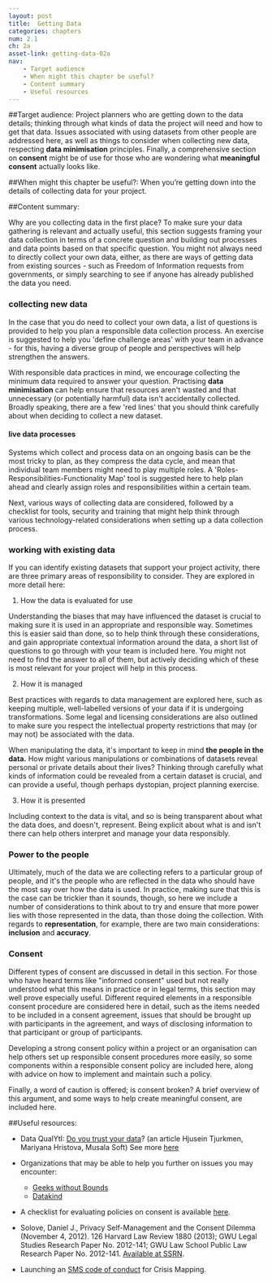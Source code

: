 ```yaml
---
layout: post
title:  Getting Data
categories: chapters
num: 2.1
ch: 2a
asset-link: getting-data-02a
nav: 
    - Target audience
    - When might this chapter be useful? 
    - Content summary
    - Useful resources
---
```


##<span id="target-audience">Target audience</span>:
Project planners who are getting down to the data details; thinking through what kinds of data the project will need and how to get that data. Issues associated with using datasets from other people are addressed here, as well as things to consider when collecting new data, respecting **data minimisation** principles. Finally, a comprehensive section on **consent** might be of use for those who are wondering what **meaningful consent** actually looks like.

##<span id="when-might-this-chapter-be-useful?">When might this chapter be useful?</span>:
When you’re getting down into the details of collecting data for your project. 

##<span id="content-summary">Content summary</span>:

Why are you collecting data in the first place? To make sure your data gathering is relevant and actually useful, this section suggests framing your data collection in terms of a concrete question and building out processes and data points based on that specific question. You might not always need to directly collect your own data, either, as there are ways of getting data from existing sources - such as Freedom of Information requests from governments, or simply searching to see if anyone has already published the data you need.

### collecting new data

In the case that you do need to collect your own data, a list of questions is provided to help you plan a responsible data collection process. An exercise is suggested to help you 'define challenge areas' with your team in advance - for this, having a diverse group of people and perspectives will help strengthen the answers.

With responsible data practices in mind, we encourage collecting the minimum data required to answer your question. Practising **data minimisation** can help ensure that resources aren't wasted and that unnecessary (or potentially harmful) data isn't accidentally collected. Broadly speaking, there are a few 'red lines' that you should think carefully about when deciding to collect a new dataset.

#### live data processes 

Systems which collect and process data on an ongoing basis can be the most tricky to plan, as they compress the data cycle, and mean that individual team members might need to play multiple roles. A 'Roles-Responsibilities-Functionality Map' tool is suggested here to help plan ahead and clearly assign roles and responsibilities within a certain team.

Next, various ways of collecting data are considered, followed by a checklist for tools, security and training that might help think through various technology-related considerations when setting up a data collection process. 

### working with existing data

If you can identify existing datasets that support your project activity, there are three primary areas of responsibility to consider. They are explored in more detail here:

1. How the data is evaluated for use 

Understanding the biases that may have influenced the dataset is crucial to making sure it is used in an appropriate and responsible way. Sometimes this is easier said than done, so to help think through these considerations, and gain appropriate contextual information around the data, a short list of questions to go through with your team is included here. You might not need to find the answer to all of them, but actively deciding which of these is most relevant for your project will help in this process. 

2. How it is managed

Best practices with regards to data management are explored here, such as keeping multiple, well-labelled versions of your data if it is undergoing transformations. Some legal and licensing considerations are also outlined to make sure you respect the intellectual property restrictions that may (or may not) be associated with the data.

When manipulating the data, it's important to keep in mind **the people in the data.** How might various manipulations or combinations of datasets reveal personal or private details about their lives? Thinking through carefully what kinds of information could be revealed from a certain dataset is crucial, and can provide a useful, though perhaps dystopian, project planning exercise.

3. How it is presented

Including context to the data is vital, and so is being transparent about what the data does, and doesn't, represent. Being explicit about what is and isn't there can help others interpret and manage your data responsibly.

### Power to the people 

Ultimately, much of the data we are collecting refers to a particular group of people, and it's the people who are reflected in the data who should have the most say over how the data is used. In practice, making sure that this is the case can be trickier than it sounds, though, so here we include a number of considerations to think about to try and ensure that more power lies with those represented in the data, than those doing the collection. With regards to **representation**, for example, there are two main considerations: **inclusion** and **accuracy**.

### Consent

Different types of consent are discussed in detail in this section. For those who have heard terms like "informed consent" used but not really understood what this means in practice or in legal terms, this section may well prove especially useful. Different required elements in a responsible consent procedure are considered here in detail, such as the items needed to be included in a consent agreement, issues that should be brought up with participants in the agreement, and ways of disclosing information to that participant or group of participants. 

Developing a strong consent policy within a project or an organisation can help others set up responsible consent procedures more easily, so some components within a responsible consent policy are included here, along with advice on how to implement and maintain such a policy.

Finally, a word of caution is offered; is consent broken? A brief overview of this argument, and some ways to help create meaningful consent, are included here.

##<span id="useful-resources">Useful resources</span>:
* Data QualYtI: [Do you trust your data](http://istabg.org/data-qualyti-do-you-trust-your-data)? (an article Hjusein Tjurkmen, Mariyana Hristova, Musala Soft)
See more [here](http://schoolofdata.org/handbook/courses/finding-data/#sthash.8o6YozUJ.dpuf)

* Organizations that may be able to help you further on issues you may encounter:
    - [Geeks without Bounds](http://gwob.org) 
    - [Datakind](http://www.datakind.org)


* A checklist for evaluating policies on consent is available [here](https://docs.google.com/a/theengineroom.org/document/d/1PJxBAP1rFkjq9p7NuYcN_G5iomfCML-qiMTn5SPPHxE/edit).

* Solove, Daniel J., Privacy Self-Management and the Consent Dilemma (November 4, 2012). 126 Harvard Law Review 1880 (2013); GWU Legal Studies Research Paper No. 2012-141; GWU Law School Public Law Research Paper No. 2012-141. [Available at SSRN](http://ssrn.com/abstract=2171018).

*  Launching an [SMS code of conduct](http://irevolution.net/2013/02/25/launching-sms-code-of-conduct/
) for Crisis Mapping. 